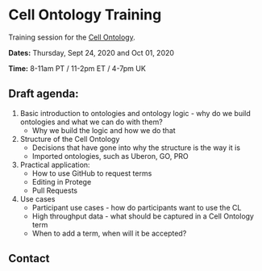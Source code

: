 # Cell Ontology Training

Training session for the [Cell Ontology](https://github.com/obophenotype/cell-ontology).

**Dates:**
Thursday, Sept 24, 2020 and Oct 01, 2020

**Time:**
8-11am PT / 11-2pm ET / 4-7pm UK


## Draft agenda:

1. Basic introduction to ontologies and ontology logic - why do we build ontologies and what we can do with them?
    - Why we build the logic and how we do that
2. Structure of the Cell Ontology
    - Decisions that have gone into why the structure is the way it is
    - Imported ontologies, such as Uberon, GO, PRO
3. Practical application:
    - How to use GitHub to request terms
    - Editing in Protege
    - Pull Requests
4. Use cases
    - Participant use cases - how do participants want to use the CL
    - High throughput data - what should be captured in a Cell Ontology term
    - When to add a term, when will it be accepted?
    
## Contact

